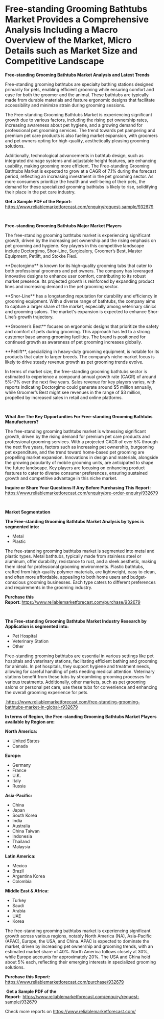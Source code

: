 <p><h1>Free-standing Grooming Bathtubs Market Provides a Comprehensive Analysis Including a Macro Overview of the Market, Micro Details such as Market Size and Competitive Landscape</h1></p><p><strong>Free-standing Grooming Bathtubs Market Analysis and Latest Trends</strong></p>
<p><p>Free-standing grooming bathtubs are specialty bathing stations designed primarily for pets, enabling efficient grooming while ensuring comfort and ease for both the groomer and the animal. These bathtubs are typically made from durable materials and feature ergonomic designs that facilitate accessibility and minimize strain during grooming sessions.</p><p>The Free-standing Grooming Bathtubs Market is experiencing significant growth due to various factors, including the rising pet ownership rates, increasing awareness about pet hygiene, and a growing demand for professional pet grooming services. The trend towards pet pampering and premium pet care products is also fueling market expansion, with groomers and pet owners opting for high-quality, aesthetically pleasing grooming solutions.</p><p>Additionally, technological advancements in bathtub design, such as integrated drainage systems and adjustable height features, are enhancing usability, making grooming more efficient. The Free-standing Grooming Bathtubs Market is expected to grow at a CAGR of 7.1% during the forecast period, reflecting an increasing investment in the pet grooming sector. As more consumers prioritize the health and well-being of their pets, the demand for these specialized grooming bathtubs is likely to rise, solidifying their place in the pet care industry.</p></p>
<p><strong>Get a Sample PDF of the Report:&nbsp;</strong> <a href="https://www.reliablemarketforecast.com/enquiry/request-sample/932679?utm_campaign=2717&utm_medium=2&utm_source=Github&utm_content=ia&utm_term=21032025&utm_id=free-standing-grooming-bathtubs">https://www.reliablemarketforecast.com/enquiry/request-sample/932679</a></p>
<p>&nbsp;</p>
<p><strong>Free-standing Grooming Bathtubs Major Market Players</strong></p>
<p><p>The free-standing grooming bathtubs market is experiencing significant growth, driven by the increasing pet ownership and the rising emphasis on pet grooming and hygiene. Key players in this competitive landscape include Doctorgimo, Shor-Line, Surgicalory, Groomer’s Best, Master Equipment, Petlift, and Stokke Flexi.</p><p>**Doctorgimo** is known for its high-quality grooming tubs that cater to both professional groomers and pet owners. The company has leveraged innovative designs to enhance user comfort, contributing to its robust market presence. Its projected growth is reinforced by expanding product lines and increasing demand in the pet grooming sector.</p><p>**Shor-Line** has a longstanding reputation for durability and efficiency in grooming equipment. With a diverse range of bathtubs, the company aims to capture a larger share of the market, especially among veterinary clinics and grooming salons. The market's expansion is expected to enhance Shor-Line’s growth trajectory.</p><p>**Groomer’s Best** focuses on ergonomic designs that prioritize the safety and comfort of pets during grooming. This approach has led to a strong customer base among grooming facilities. The brand is positioned for continued growth as awareness of pet grooming increases globally.</p><p>**Petlift**, specializing in heavy-duty grooming equipment, is notable for its products that cater to larger breeds. The company’s niche market focus is likely to drive steady revenue growth as pet grooming trends evolve.</p><p>In terms of market size, the free-standing grooming bathtubs sector is estimated to experience a compound annual growth rate (CAGR) of around 5%-7% over the next five years. Sales revenue for key players varies, with reports indicating Doctorgimo could generate around $5 million annually, while Groomer’s Best might see revenues in the range of $3 million, propelled by increased sales in retail and online platforms.</p></p>
<p>&nbsp;</p>
<p><strong>What Are The Key Opportunities For Free-standing Grooming Bathtubs Manufacturers?</strong></p>
<p><p>The free-standing grooming bathtubs market is witnessing significant growth, driven by the rising demand for premium pet care products and professional grooming services. With a projected CAGR of over 5% through the next five years, factors such as increasing pet ownership, burgeoning pet expenditure, and the trend toward home-based pet grooming are propelling market expansion. Innovations in design and materials, alongside the growing popularity of mobile grooming units, are anticipated to shape the future landscape. Key players are focusing on enhancing product features to cater to diverse consumer preferences, ensuring sustained growth and competitive advantage in this niche market.</p></p>
<p><strong>Inquire or Share Your Questions If Any Before Purchasing This Report:</strong> <a href="https://www.reliablemarketforecast.com/enquiry/pre-order-enquiry/932679?utm_campaign=2717&utm_medium=2&utm_source=Github&utm_content=ia&utm_term=21032025&utm_id=free-standing-grooming-bathtubs">https://www.reliablemarketforecast.com/enquiry/pre-order-enquiry/932679</a></p>
<p>&nbsp;</p>
<p><strong>Market Segmentation</strong></p>
<p><strong>The Free-standing Grooming Bathtubs Market Analysis by types is segmented into:</strong></p>
<p><ul><li>Metal</li><li>Plastic</li></ul></p>
<p><p>The free-standing grooming bathtubs market is segmented into metal and plastic types. Metal bathtubs, typically made from stainless steel or aluminum, offer durability, resistance to rust, and a sleek aesthetic, making them ideal for professional grooming environments. Plastic bathtubs, crafted from high-quality polymer materials, are lightweight, easy to clean, and often more affordable, appealing to both home users and budget-conscious grooming businesses. Each type caters to different preferences and requirements in the grooming industry.</p></p>
<p><strong>Purchase this Report:&nbsp;</strong><a href="https://www.reliablemarketforecast.com/purchase/932679?utm_campaign=2717&utm_medium=2&utm_source=Github&utm_content=ia&utm_term=21032025&utm_id=free-standing-grooming-bathtubs">https://www.reliablemarketforecast.com/purchase/932679</a></p>
<p>&nbsp;</p>
<p><strong>The Free-standing Grooming Bathtubs Market Industry Research by Application is segmented into:</strong></p>
<p><ul><li>Pet Hospital</li><li>Veterinary Station</li><li>Other</li></ul></p>
<p><p>Free-standing grooming bathtubs are essential in various settings like pet hospitals and veterinary stations, facilitating efficient bathing and grooming for animals. In pet hospitals, they support hygiene and treatment needs, allowing for careful handling of pets needing medical attention. Veterinary stations benefit from these tubs by streamlining grooming processes for various treatments. Additionally, other markets, such as pet grooming salons or personal pet care, use these tubs for convenience and enhancing the overall grooming experience for pets.</p></p>
<p><a href="https://www.reliablemarketforecast.com/free-standing-grooming-bathtubs-market-in-global-r932679?utm_campaign=2717&utm_medium=2&utm_source=Github&utm_content=ia&utm_term=21032025&utm_id=free-standing-grooming-bathtubs">&nbsp;https://www.reliablemarketforecast.com/free-standing-grooming-bathtubs-market-in-global-r932679</a></p>
<p><strong>In terms of Region, the Free-standing Grooming Bathtubs Market Players available by Region are:</strong></p>
<p>
    <p> <strong> North America: </strong>
        <ul>
            <li>United States</li>
            <li>Canada</li>
        </ul>
        </p> 
    <p> <strong> Europe: </strong>
        <ul>
            <li>Germany</li>
            <li>France</li>
            <li>U.K.</li>
            <li>Italy</li>
            <li>Russia</li>
        </ul>
        </p> 
    <p> <strong> Asia-Pacific: </strong>
        <ul>
            <li>China</li>
            <li>Japan</li>
            <li>South Korea</li>
            <li>India</li>
            <li>Australia</li>
            <li>China Taiwan</li>
            <li>Indonesia</li>
            <li>Thailand</li>
            <li>Malaysia</li>
        </ul>
        </p> 
    <p> <strong> Latin America: </strong>
        <ul>
            <li>Mexico</li>
            <li>Brazil</li>
            <li>Argentina Korea</li>
            <li>Colombia</li>
        </ul>
        </p> 
    <p> <strong> Middle East & Africa: </strong>
        <ul>
            <li>Turkey</li>
            <li>Saudi</li>
            <li>Arabia</li>
            <li>UAE</li>
            <li>Korea</li>
        </ul>
    </p>
    </p>
<p><p>The free-standing grooming bathtubs market is experiencing significant growth across various regions, notably North America (NA), Asia-Pacific (APAC), Europe, the USA, and China. APAC is expected to dominate the market, driven by increasing pet ownership and grooming trends, with an estimated market share of 40%. North America follows closely at 30%, while Europe accounts for approximately 20%. The USA and China hold about 5% each, reflecting their emerging interests in specialized grooming solutions.</p></p>
<p><strong>Purchase this Report: </strong><a href="https://www.reliablemarketforecast.com/purchase/932679?utm_campaign=2717&utm_medium=2&utm_source=Github&utm_content=ia&utm_term=21032025&utm_id=free-standing-grooming-bathtubs">https://www.reliablemarketforecast.com/purchase/932679</a></p>
<p>&nbsp;<strong>Get a Sample PDF of the Report:&nbsp;&nbsp;</strong><a href="https://www.reliablemarketforecast.com/enquiry/request-sample/932679?utm_campaign=2717&utm_medium=2&utm_source=Github&utm_content=ia&utm_term=21032025&utm_id=free-standing-grooming-bathtubs">https://www.reliablemarketforecast.com/enquiry/request-sample/932679</a></p>
<p><strong></strong></p>
<p>Check more reports on <a href="https://www.reliablemarketforecast.com/?utm_campaign=2717&utm_medium=2&utm_source=Github&utm_content=ia&utm_term=21032025&utm_id=free-standing-grooming-bathtubs">https://www.reliablemarketforecast.com/</a></p>